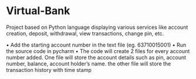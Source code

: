# Virtual-Bank
Project based on Python language displaying various services like account creation, deposit, withdrawal, view transactions, change pin, etc.

•	Add the starting account number in the text file (eg. 63710015001)
•	Run the source code in pycharm
•	The code will create 2 files for every account number added. One file will store the account details such as pin, account number, balance, account holder’s name. the other file will store the transaction history with time stamp

